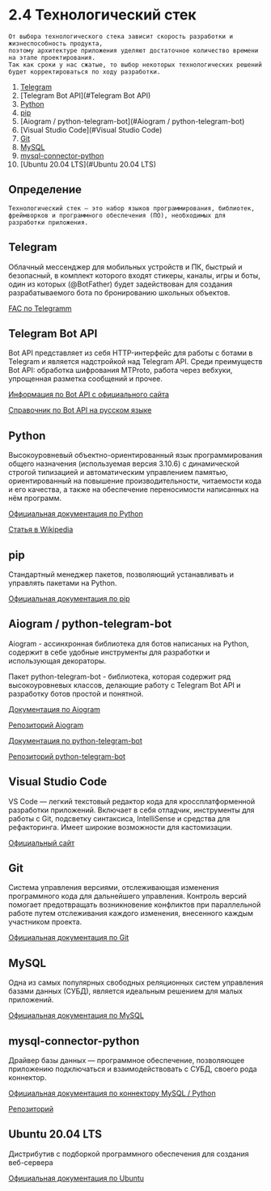 # 2.4 Технологический стек

    От выбора технологического стека зависит скорость разработки и жизнеспособность продукта, 
    поэтому архитектуре приложения уделяют достаточное количество времени на этапе проектирования. 
    Так как сроки у нас сжатые, то выбор некоторых технологических решений будет корректироваться по ходу разработки.

1. [Telegram](#Telegram)
2. [Telegram Bot API](#Telegram Bot API)
3. [Python](#Python)
4. [pip](#pip)
5. [Aiogram / python-telegram-bot](#Aiogram / python-telegram-bot)
6. [Visual Studio Code](#Visual Studio Code)
7. [Git](#Git)
8. [MySQL](#MySQL)
9. [mysql-connector-python](#mysql-connector-python)
10. [Ubuntu 20.04 LTS](#Ubuntu 20.04 LTS)

## Определение
    Технологический стек — это набор языков программирования, библиотек, фреймворков и программного обеспечения (ПО), необходимых для разработки приложения.

## Telegram

Облачный мессенджер для мобильных устройств и ПК, быстрый и безопасный, в комплект которого входят стикеры, каналы, игры и боты, один из которых (@BotFather) будет задействован для создания разрабатываемого бота по бронированию школьных объектов.

[FAC по Telegramm](https://telegram.org/faq)

## Telegram Bot API

Bot API представляет из себя HTTP-интерфейс для работы с ботами в Telegram и является надстройкой над Telegram API. 
Среди преимуществ Bot API: обработка шифрования MTProto, работа через вебхуки, упрощенная разметка сообщений и прочее.

[Информация по Bot API с официального сайта](https://core.telegram.org/api)

[Справочник по Bot API на русском языке](https://tlgrm.ru/docs/bots/api)

## Python

Высокоуровневый объектно-ориентированный язык программирования общего назначения (используемая версия 3.10.6) с динамической строгой типизацией и автоматическим управлением памятью, ориентированный на повышение производительности, читаемости кода и его качества, а также на обеспечение переносимости написанных на нём программ.

[Официальная документация по Python](https://docs.python.org/3/)

[Статья в Wikipedia](https://ru.wikipedia.org/wiki/Python)

## pip

Стандартный менеджер пакетов, позволяющий устанавливать и управлять пакетами на Python.

[Официальная документация по pip](https://pip.pypa.io/en/stable/)

## Aiogram / python-telegram-bot

Aiogram - ассинхронная библиотека для ботов написаных на Python, содержит в себе удобные инструменты для разработки и использующая декораторы.

Пакет python-telegram-bot - библиотека, которая содержит ряд высокоуровневых классов, делающие работу с Telegram Bot API и разработку ботов простой и понятной.

[Документация по Aiogram](https://readthedocs.org/projects/aiogram/downloads/pdf/latest/)

[Репозиторий Aiogram](https://github.com/aiogram/aiogram?ysclid=l6vhmv2u5x964332668)


[Документация по python-telegram-bot](https://readthedocs.org/projects/python-telegram-bot/downloads/pdf/latest/)

[Репозиторий python-telegram-bot](https://github.com/eternnoir/pyTelegramBotAPI?ysclid=l6vhpb5fux413113704)

## Visual Studio Code

VS Code — легкий текстовый редактор кода для кроссплатформенной разработки приложений. Включает в себя отладчик, инструменты для работы с Git, подсветку синтаксиса, IntelliSense и средства для рефакторинга. Имеет широкие возможности для кастомизации.

[Официальный сайт](https://code.visualstudio.com/)

## Git

Cистема управления версиями, отслеживающая изменения программного кода для дальнейшего управления. Контроль версий помогает предотвращать возникновение конфликтов при параллельной работе путем отслеживания каждого изменения, внесенного каждым участником проекта.

[Официальная документация по Git](https://git-scm.com/doc)

## MySQL

Одна из самых популярных свободных реляционных систем управления базами данных (СУБД), является идеальным решением для малых приложений.

[Официальная документация по MySQL](https://dev.mysql.com/doc/)

## mysql-connector-python

Драйвер базы данных — программное обеспечение, позволяющее приложению подключаться и взаимодействовать с СУБД, своего рода коннектор.

[Официальная документация по коннектору MySQL / Python](https://dev.mysql.com/doc/connector-python/en/)

[Репозиторий](https://github.com/mysql/mysql-connector-python?ysclid=l6vi2npn2q439782796)

## Ubuntu 20.04 LTS

Дистрибутив с подборкой программного обеспечения для создания веб-сервера

[Официальная документация по Ubuntu](https://help.ubuntu.com/)
